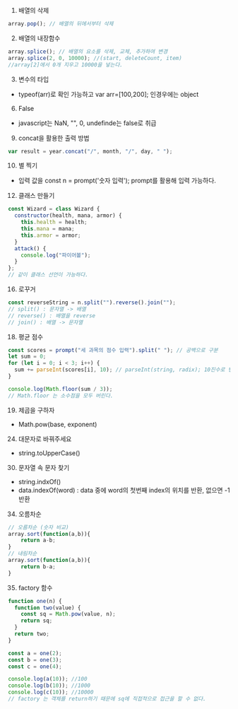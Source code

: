 1. 배열의 삭제

```javascript
array.pop(); // 배열의 뒤에서부터 삭제
```

2. 배열의 내장함수

```javascript
array.splice(); // 배열의 요소를 삭제, 교체, 추가하여 변경
array.splice(2, 0, 10000); //(start, deleteCount, item)
//array[2]에서 0개 지우고 10000을 넣는다.
```

3. 변수의 타입

- typeof(arr)로 확인 가능하고 var arr=[100,200]; 인경우에는 object

6. False

- javascript는 NaN, "", 0, undefinde는 false로 취급

9. concat을 활용한 출력 방법

```javascript
var result = year.concat("/", month, "/", day, " ");
```

10. 별 찍기

- 입력 값을 const n = prompt('숫자 입력'); prompt를 활용해 입력 가능하다.

12. 클래스 만들기

```javascript
const Wizard = class Wizard {
  constructor(health, mana, armor) {
    this.health = health;
    this.mana = mana;
    this.armor = armor;
  }
  attack() {
    console.log("파이어볼");
  }
};
// 같이 클래스 선언이 가능하다.
```

16. 로꾸거

```javascript
const reverseString = n.split("").reverse().join("");
// split() : 문자열 -> 배열
// reverse() : 배열을 reverse
// join() : 배열 -> 문자열
```

18. 평균 점수

```javascript
const scores = prompt("세 과목의 점수 입력").split(" "); // 공백으로 구분
let sum = 0;
for (let i = 0; i < 3; i++) {
  sum += parseInt(scores[i], 10); // parseInt(string, radix); 10진수로 변경
}

console.log(Math.floor(sum / 3));
// Math.floor 는 소수점을 모두 버린다.
```

19. 제곱을 구하자

- Math.pow(base, exponent)

24. 대문자로 바꿔주세요

- string.toUpperCase()

30. 문자열 속 문자 찾기

- string.indxOf()
- data.indexOf(word) : data 중에 word의 첫번째 index의 위치를 반환, 없으면 -1 반환

34. 오름차순

```javascript
// 오름차순 (숫자 비교)
array.sort(function(a,b)){
    return a-b;
}
// 내림차순
array.sort(function(a,b)){
    return b-a;
}
```

35. factory 함수

```javascript
function one(n) {
  function two(value) {
    const sq = Math.pow(value, n);
    return sq;
  }
  return two;
}

const a = one(2);
const b = one(3);
const c = one(4);

console.log(a(10)); //100
console.log(b(10)); //1000
console.log(c(10)); //10000
// factory 는 객체를 return하기 때문에 sq에 직접적으로 접근을 할 수 없다.
```
